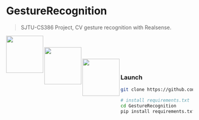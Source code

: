# GestureRecognition
>  SJTU-CS386 Project, CV gesture recognition with Realsense.

<img src='https://img.shields.io/badge/version-1.0.0-blue.svg'  align='left' style=' width:100px'/><br/>

<img src='https://img.shields.io/badge/python-3.5.7-blue.svg'  align='left' style=' width:100px'/><br/>

<img src='https://img.shields.io/badge/Torch-1.0-orange'  align='left' style=' width:100px'/><br/>



### Launch

```bash
git clone https://github.com/KylinC/GestureRecognition.git

# install requirements.txt
cd GestureRecognition
pip install requirements.txt
```

